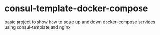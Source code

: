 # consul-template-docker-compose
basic project to show how to scale up and down docker-compose services using consul-template and nginx
